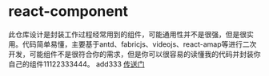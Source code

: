 # react-component

此仓库设计是封装工作过程经常用到的组件，可能通用性并不是很强，但是很实用。代码简单易懂，主要基于antd、fabricjs、videojs、react-amap等进行二次开发，可能组件不是很符合你的需求，但是你可以很容易的读懂我的代码并封装你自己的组件11122333444。
add333
[传送门](https://liweirose.github.io/react/)